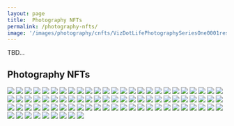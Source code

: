 ```yaml
---
layout: page
title:  Photography NFTs
permalink: /photography-nfts/
image: '/images/photography/cnfts/VizDotLifePhotographySeriesOne0001resized_25.jpg'
---
```

TBD...

## Photography NFTs

![](/images/photography/cnfts/VizDotLifePhotographySeriesOne0001resized_25.jpg) 
![](/images/photography/cnfts/VizDotLifePhotographySeriesOne0002resized_25.jpg) 
![](/images/photography/cnfts/VizDotLifePhotographySeriesOne0003resized_25.jpg) 
![](/images/photography/cnfts/VizDotLifePhotographySeriesOne0004resized_25.jpg) 
![](/images/photography/cnfts/VizDotLifePhotographySeriesOne0005resized_25.jpg) 
![](/images/photography/cnfts/VizDotLifePhotographySeriesOne0006resized_25.jpg) 
![](/images/photography/cnfts/VizDotLifePhotographySeriesOne0007resized_25.jpg) 
![](/images/photography/cnfts/VizDotLifePhotographySeriesOne0008resized_25.jpg) 
![](/images/photography/cnfts/VizDotLifePhotographySeriesOne0009resized_25.jpg) 
![](/images/photography/cnfts/VizDotLifePhotographySeriesOne0010resized_25.jpg) 
![](/images/photography/cnfts/VizDotLifePhotographySeriesOne0011resized_25.jpg) 
![](/images/photography/cnfts/VizDotLifePhotographySeriesOne0012resized_25.jpg) 
![](/images/photography/cnfts/VizDotLifePhotographySeriesOne0013resized_25.jpg) 
![](/images/photography/cnfts/VizDotLifePhotographySeriesOne0014resized_25.jpg) 
![](/images/photography/cnfts/VizDotLifePhotographySeriesOne0015resized_25.jpg) 
![](/images/photography/cnfts/VizDotLifePhotographySeriesOne0016resized_25.jpg) 
![](/images/photography/cnfts/VizDotLifePhotographySeriesOne0017resized_25.jpg) 
![](/images/photography/cnfts/VizDotLifePhotographySeriesOne0018resized_25.jpg) 
![](/images/photography/cnfts/VizDotLifePhotographySeriesOne0019resized_25.jpg) 
![](/images/photography/cnfts/VizDotLifePhotographySeriesOne0020resized_25.jpg) 
![](/images/photography/cnfts/VizDotLifePhotographySeriesOne0021resized_25.jpg) 
![](/images/photography/cnfts/VizDotLifePhotographySeriesOne0022resized_25.jpg) 
![](/images/photography/cnfts/VizDotLifePhotographySeriesOne0023resized_25.jpg) 
![](/images/photography/cnfts/VizDotLifePhotographySeriesOne0024resized_25.jpg) 
![](/images/photography/cnfts/VizDotLifePhotographySeriesOne0025resized_25.jpg) 
![](/images/photography/cnfts/VizDotLifePhotographySeriesOne0026resized_25.jpg) 
![](/images/photography/cnfts/VizDotLifePhotographySeriesOne0027resized_25.jpg) 
![](/images/photography/cnfts/VizDotLifePhotographySeriesOne0028resized_25.jpg) 
![](/images/photography/cnfts/VizDotLifePhotographySeriesOne0029resized_25.jpg) 
![](/images/photography/cnfts/VizDotLifePhotographySeriesOne0030resized_25.jpg) 
![](/images/photography/cnfts/VizDotLifePhotographySeriesOne0031resized_25.jpg) 
![](/images/photography/cnfts/VizDotLifePhotographySeriesOne0032resized_25.jpg) 
![](/images/photography/cnfts/VizDotLifePhotographySeriesOne0033resized_25.jpg) 
![](/images/photography/cnfts/VizDotLifePhotographySeriesOne0034resized_25.jpg) 
![](/images/photography/cnfts/VizDotLifePhotographySeriesOne0035resized_25.jpg) 
![](/images/photography/cnfts/VizDotLifePhotographySeriesOne0036resized_25.jpg) 
![](/images/photography/cnfts/VizDotLifePhotographySeriesOne0037resized_25.jpg) 
![](/images/photography/cnfts/VizDotLifePhotographySeriesOne0038resized_25.jpg) 
![](/images/photography/cnfts/VizDotLifePhotographySeriesOne0039resized_25.jpg) 
![](/images/photography/cnfts/VizDotLifePhotographySeriesOne0040resized_25.jpg) 
![](/images/photography/cnfts/VizDotLifePhotographySeriesOne0041resized_25.jpg) 
![](/images/photography/cnfts/VizDotLifePhotographySeriesOne0042resized_25.jpg) 
![](/images/photography/cnfts/VizDotLifePhotographySeriesOne0043resized_25.jpg) 
![](/images/photography/cnfts/VizDotLifePhotographySeriesOne0044resized_25.jpg) 
![](/images/photography/cnfts/VizDotLifePhotographySeriesOne0045resized_25.jpg) 
![](/images/photography/cnfts/VizDotLifePhotographySeriesOne0046resized_25.jpg) 
![](/images/photography/cnfts/VizDotLifePhotographySeriesOne0047resized_25.jpg) 
![](/images/photography/cnfts/VizDotLifePhotographySeriesOne0048resized_25.jpg) 
![](/images/photography/cnfts/VizDotLifePhotographySeriesOne0049resized_25.jpg) 
![](/images/photography/cnfts/VizDotLifePhotographySeriesOne0050resized_25.jpg) 
![](/images/photography/cnfts/VizDotLifePhotographySeriesOne0051resized_25.jpg) 
![](/images/photography/cnfts/VizDotLifePhotographySeriesOne0052resized_25.jpg) 
![](/images/photography/cnfts/VizDotLifePhotographySeriesOne0053resized_25.jpg) 
![](/images/photography/cnfts/VizDotLifePhotographySeriesOne0054resized_25.jpg) 
![](/images/photography/cnfts/VizDotLifePhotographySeriesOne0055resized_25.jpg) 
![](/images/photography/cnfts/VizDotLifePhotographySeriesOne0056resized_25.jpg) 
![](/images/photography/cnfts/VizDotLifePhotographySeriesOne0057resized_25.jpg) 
![](/images/photography/cnfts/VizDotLifePhotographySeriesOne0058resized_25.jpg) 
![](/images/photography/cnfts/VizDotLifePhotographySeriesOne0059resized_25.jpg) 
![](/images/photography/cnfts/VizDotLifePhotographySeriesOne0060resized_25.jpg) 
![](/images/photography/cnfts/VizDotLifePhotographySeriesOne0061resized_25.jpg) 
![](/images/photography/cnfts/VizDotLifePhotographySeriesOne0062resized_25.jpg) 
![](/images/photography/cnfts/VizDotLifePhotographySeriesOne0063resized_25.jpg) 
![](/images/photography/cnfts/VizDotLifePhotographySeriesOne0064resized_25.jpg) 
![](/images/photography/cnfts/VizDotLifePhotographySeriesOne0065resized_25.jpg) 
![](/images/photography/cnfts/VizDotLifePhotographySeriesOne0066resized_25.jpg) 
![](/images/photography/cnfts/VizDotLifePhotographySeriesOne0067resized_25.jpg) 
![](/images/photography/cnfts/VizDotLifePhotographySeriesOne0068resized_25.jpg) 
![](/images/photography/cnfts/VizDotLifePhotographySeriesOne0069resized_25.jpg) 
![](/images/photography/cnfts/VizDotLifePhotographySeriesOne0070resized_25.jpg) 
![](/images/photography/cnfts/VizDotLifePhotographySeriesOne0071resized_25.jpg) 
![](/images/photography/cnfts/VizDotLifePhotographySeriesOne0072resized_25.jpg) 
![](/images/photography/cnfts/VizDotLifePhotographySeriesOne0073resized_25.jpg) 
![](/images/photography/cnfts/VizDotLifePhotographySeriesOne0074resized_25.jpg) 
![](/images/photography/cnfts/VizDotLifePhotographySeriesOne0075resized_25.jpg) 
![](/images/photography/cnfts/VizDotLifePhotographySeriesOne0076resized_25.jpg) 
![](/images/photography/cnfts/VizDotLifePhotographySeriesOne0077resized_25.jpg) 
![](/images/photography/cnfts/VizDotLifePhotographySeriesOne0078resized_25.jpg) 
![](/images/photography/cnfts/VizDotLifePhotographySeriesOne0079resized_25.jpg) 
![](/images/photography/cnfts/VizDotLifePhotographySeriesOne0080resized_25.jpg) 
![](/images/photography/cnfts/VizDotLifePhotographySeriesOne0081resized_25.jpg) 
![](/images/photography/cnfts/VizDotLifePhotographySeriesOne0082resized_25.jpg) 
![](/images/photography/cnfts/VizDotLifePhotographySeriesOne0083resized_25.jpg) 
![](/images/photography/cnfts/VizDotLifePhotographySeriesOne0084resized_25.jpg) 
